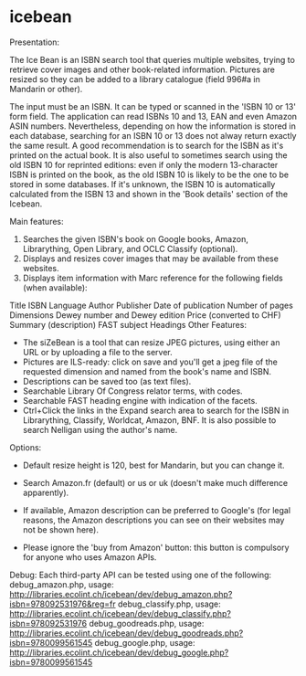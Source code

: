 # icebean

Presentation:

The Ice Bean is an ISBN search tool that queries multiple websites, trying to retrieve cover images and other book-related information. Pictures are resized so they can be added to a library catalogue (field 996#a in Mandarin or other).

The input must be an ISBN. It can be typed or scanned in the 'ISBN 10 or 13' form field. The application can read ISBNs 10 and 13, EAN and even Amazon ASIN numbers. Nevertheless, depending on how the information is stored in each database, searching for an ISBN 10 or 13 does not alway return exactly the same result. A good recommendation is to search for the ISBN as it's printed on the actual book. It is also useful to sometimes search using the old ISBN 10 for reprinted editions: even if only the modern 13-character ISBN is printed on the book, as the old ISBN 10 is likely to be the one to be stored in some databases. If it's unknown, the ISBN 10 is automatically calculated from the ISBN 13 and shown in the 'Book details' section of the Icebean.

Main features:

1. Searches the given ISBN's book on Google books, Amazon, Librarything, Open Library, and OCLC Classify (optional).
2. Displays and resizes cover images that may be available from these websites.
3. Displays item information with Marc reference for the following fields (when available):

Title
ISBN
Language
Author
Publisher
Date of publication
Number of pages
Dimensions
Dewey number and Dewey edition
Price (converted to CHF)
Summary (description)
FAST subject Headings
Other Features:

- The siZeBean is a tool that can resize JPEG pictures, using either an URL or by uploading a file to the server.
- Pictures are ILS-ready: click on save and you'll get a jpeg file of the requested dimension and named from the book's name and ISBN.
- Descriptions can be saved too (as text files).
- Searchable Library Of Congress relator terms, with codes.
- Searchable FAST heading engine with indication of the facets.
- Ctrl+Click the links in the Expand search area to search for the ISBN in Librarything, Classify, Worldcat, Amazon, BNF. It is also possible to search Nelligan using the author's name.

Options:

- Default resize height is 120, best for Mandarin, but you can change it.
- Search Amazon.fr (default) or us or uk (doesn't make much difference apparently).
- If available, Amazon description can be preferred to Google's (for legal reasons, the Amazon descriptions you can see on their websites may not be shown here).

- Please ignore the 'buy from Amazon' button: this button is compulsory for anyone who uses Amazon APIs.

Debug:
Each third-party API can be tested using one of the following:
debug_amazon.php, usage: http://libraries.ecolint.ch/icebean/dev/debug_amazon.php?isbn=978092531976&reg=fr
debug_classify.php, usage: http://libraries.ecolint.ch/icebean/dev/debug_classify.php?isbn=978092531976
debug_goodreads.php, usage: http://libraries.ecolint.ch/icebean/dev/debug_goodreads.php?isbn=9780099561545
debug_google.php, usage: http://libraries.ecolint.ch/icebean/dev/debug_google.php?isbn=9780099561545
